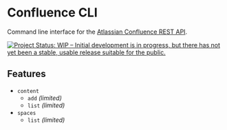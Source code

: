 <h1>Confluence CLI</h1>

Command line interface for the [Atlassian Confluence REST API](https://developer.atlassian.com/cloud/confluence/rest/v1/intro/#about).

<a href="https://www.repostatus.org/#wip"><img src="https://www.repostatus.org/badges/latest/wip.svg" alt="Project Status: WIP – Initial development is in progress, but there has not yet been a stable, usable release suitable for the public." /></a>

## Features

- `content` 
  - `add` _(limited)_
  - `list` _(limited)_
- `spaces`
  - `list` _(limited)_
